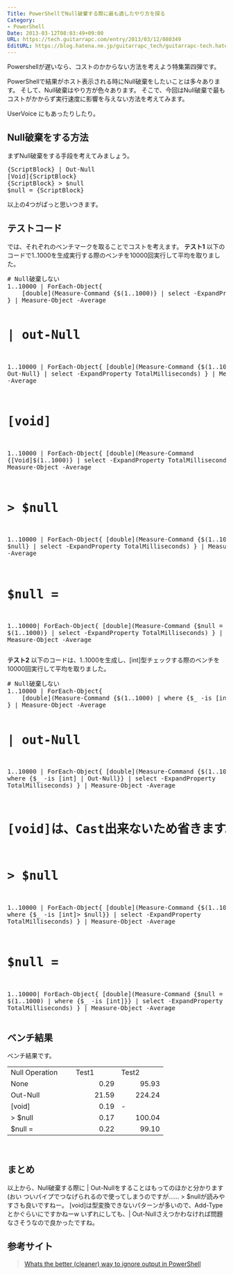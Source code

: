 ```yaml
---
Title: PowerShellでNull破棄する際に最も適したやり方を探る
Category:
- PowerShell
Date: 2013-03-12T08:03:49+09:00
URL: https://tech.guitarrapc.com/entry/2013/03/12/080349
EditURL: https://blog.hatena.ne.jp/guitarrapc_tech/guitarrapc-tech.hatenablog.com/atom/entry/11696248318757675544
---
```


<p>Powershellが遅いなら、コストのかからない方法を考えよう特集第四弾です。</p>
<p>PowerShellで結果がホスト表示される時にNull破棄をしたいことは多々あります。 そして、Null破棄はやり方が色々あります。 そこで、今回はNull破棄で最もコストがかからず実行速度に影響を与えない方法を考えてみます。</p>
<p>UserVoice にもあったりしたり。</p>
<h2>Null破棄をする方法</h2>
<p>まずNull破棄をする手段を考えてみましょう。</p>
<pre class="brush: powershell">{ScriptBlock} | Out-Null
[Void]{ScriptBlock}
{ScriptBlock} &gt; $null
$null = {ScriptBlock}
</pre>
<p>以上の4つがぱっと思いつきます。</p>
<h2>テストコード</h2>
<p>では、それぞれのベンチマークを取ることでコストを考えます。 <strong>テスト1</strong> 以下のコードで1..1000を生成実行する際のベンチを10000回実行して平均を取りました。</p>
<pre class="brush: powershell"># Null破棄しない
1..10000 | ForEach-Object{
    [double](Measure-Command {$(1..1000)} | select -ExpandProperty TotalMilliseconds)
} | Measure-Object -Average

# | out-Null
1..10000 | ForEach-Object{
    [double](Measure-Command {$(1..1000) | Out-Null} | select -ExpandProperty TotalMilliseconds)
} | Measure-Object -Average

# [void]
1..10000 | ForEach-Object{
    [double](Measure-Command {[Void]$(1..1000)} | select -ExpandProperty TotalMilliseconds)
} | Measure-Object -Average

# &gt; $null
1..10000 | ForEach-Object{
    [double](Measure-Command {$(1..1000) &gt; $null} | select -ExpandProperty TotalMilliseconds)
} | Measure-Object -Average

# $null =
1..10000| ForEach-Object{
    [double](Measure-Command {$null = $(1..1000)} | select -ExpandProperty TotalMilliseconds)
} | Measure-Object -Average
</pre>
<p><strong>テスト2</strong> 以下のコードは、1..1000を生成し、[int]型チェックする際のベンチを10000回実行して平均を取りました。</p>
<pre class="brush: powershell"># Null破棄しない
1..10000 | ForEach-Object{
    [double](Measure-Command {$(1..1000) | where {$_ -is [int]}} | select -ExpandProperty TotalMilliseconds)
} | Measure-Object -Average

# | out-Null
1..10000 | ForEach-Object{
    [double](Measure-Command {$(1..1000) | where {$_ -is [int] | Out-Null}} | select -ExpandProperty TotalMilliseconds)
} | Measure-Object -Average

# [void]は、Cast出来ないため省きます。

# &gt; $null
1..10000 | ForEach-Object{
    [double](Measure-Command {$(1..1000) | where {$_ -is [int]&gt; $null}} | select -ExpandProperty TotalMilliseconds)
} | Measure-Object -Average

# $null =
1..10000| ForEach-Object{
    [double](Measure-Command {$null = $(1..1000)  | where {$_ -is [int]}} | select -ExpandProperty TotalMilliseconds)
} | Measure-Object -Average
</pre>
<h2>ベンチ結果</h2>
<p>ベンチ結果です。</p>
<table border="0" width="312" cellspacing="0" cellpadding="0">
<tbody>
<tr>
<td align="left" width="134" height="21">Null Operation</td>
<td align="left" width="89">Test1</td>
<td align="left" width="89">Test2</td>
</tr>
<tr>
<td align="left" height="21">None</td>
<td align="right">0.29</td>
<td align="right">95.93</td>
</tr>
<tr>
<td align="left" height="21">Out-Null</td>
<td align="right">21.59</td>
<td align="right">224.24</td>
</tr>
<tr>
<td align="left" height="21">[void]</td>
<td align="right">0.19</td>
<td align="left">-</td>
</tr>
<tr>
<td align="left" height="21">&gt; $null</td>
<td align="right">0.17</td>
<td align="right">100.04</td>
</tr>
<tr>
<td align="left" height="21">$null =</td>
<td align="right">0.22</td>
<td align="right">99.10</td>
</tr>
</tbody>
</table>
<p> </p>
<h2>まとめ</h2>
<p>以上から、Null破棄する際に | Out-Nullをすることはもってのほかと分かります(おい ついパイプでつなげられるので使ってしまうのですが…… &gt; $nullが読みやすさも良いですねー。 [void]は型変換できないパターンが多いので、Add-Typeとかぐらいにですかねーw いずれにしても、| Out-Nullさえつかわなければ問題なさそうなので良かったですね。</p>
<h2>参考サイト</h2>
<blockquote><a href="http://stackoverflow.com/questions/5260125/whats-the-better-cleaner-way-to-ignore-output-in-powershell" target="_blank">Whats the better (cleaner) way to ignore output in PowerShell</a></blockquote>
